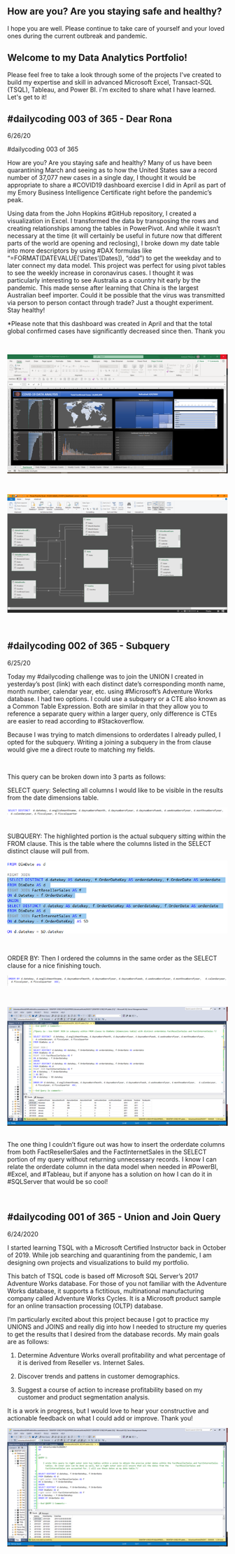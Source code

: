 ## How are you? Are you staying safe and healthy? 
I hope you are well. Please continue to take care of yourself and your loved ones during the current outbreak and pandemic. 





## Welcome to my Data Analytics Portfolio! 
Please feel free to take a look through some of the projects I've created to build my expertise and skill in advanced Microsoft Excel, Transact-SQL (TSQL), Tableau, and Power BI. i'm excited to share what I have learned. Let's get to it! 



## #dailycoding 003 of 365 -  Dear Rona         

6/26/20

#dailycoding 003 of 365

How are you? Are you staying safe and healthy? Many of us have been quarantining March and seeing as to how the United States saw a record number of 37,077  new cases in a single day, I thought it would be appropriate to share a #COVID19 dashboard exercise I did in April as part of my Emory Business Intelligence Certificate right before the pandemic’s peak.
&nbsp;

Using data from the John Hopkins #GitHub repository, I created a visualization in Excel. I transformed the data by transposing the rows and creating relationships among the tables in PowerPivot. And while it wasn’t necessary at the time (it will certainly be useful in future now that different parts of the world are opening and reclosing), I broke down my date table into more descriptors by using #DAX formulas like “=FORMAT(DATEVALUE(‘Dates’[Dates]), “ddd”) to get the weekday and to later connect my data model. This project was perfect for using pivot tables to see the weekly increase in coronavirus cases. I thought it was particularly interesting to see Australia as a country hit early by the pandemic. This made sense after learning that China is the largest Australian beef importer. Could it be possible that the virus was transmitted via person to person contact through trade? Just a thought experiment. Stay healthy! 
&nbsp;

*Please note that this dashboard was created in April and that the total global confirmed cases have significantly decreased since then. Thank you 

&nbsp;


![Rona Picture 000301](/images/LinkedIn_AprilCovidDash.PNG)



&nbsp;


![Rona Picture 000301](/images/LinkedIn_AprilCovid19.PNG)



&nbsp;


## #dailycoding 002 of 365 -  Subquery        

6/25/20


Today my #dailycoding challenge was to join the UNION I created in yesterday’s post (link) with each distinct date’s corresponding month name, month number, calendar year, etc. using #Microsoft’s Adventure Works database. I had two options. I could use a subquery or a CTE also known as a Common Table Expression. Both are similar in that they allow you to reference a separate query within a larger query, only difference is CTEs are easier to read according to #Stackoverflow.

Because I was trying to match dimensions to orderdates I already pulled, I opted for the subquery. Writing a joining a subquery in the from clause would give me a direct route to matching my fields. 

&nbsp;


This query can be broken down into 3 parts as follows: 
&nbsp;



SELECT query: Selecting all columns I would like to be visible in the results from the date dimensions table. 

![Adventure Works Pictures](/images/002_select.PNG)
&nbsp;

SUBQUERY: The highlighted portion is the actual subquery sitting within the FROM clause. This is the table where the columns listed in the SELECT distinct clause will pull from. 
&nbsp;

![Adventure Works Pictures](/images/002_join.PNG)

&nbsp;

ORDER BY:  Then I ordered the columns in the same order as the SELECT clause for a nice finishing touch. 
 

![Adventure Works Pictures](/images/002_orderby.PNG)

&nbsp;

![Adventure Works Pictures](/images/LinkedIn_AdventureWorks_002.PNG)
&nbsp;

The one thing I couldn’t figure out was how to insert the orderdate columns from both FactResellerSales and the FactInternetSales in the SELECT portion of my query without returning unnecessary records. I know I can relate the orderdate column in the data model when needed in #PowerBI, #Excel, and #Tableau, but if anyone has a solution on how I can do it in #SQLServer that would be so cool! 

&nbsp;


   
## #dailycoding 001 of 365 -  Union and Join Query                                                                                                                              

6/24/2020


I started learning TSQL with a Microsoft Certified Instructor back in October of 2019. While job searching and quarantining from the pandemic, I am designing own projects and visualizations to build my portfolio. 


This batch of TSQL code is based off Microsoft SQL Server’s 2017 Adventure Works database. For those of you not familiar with the Adventure Works database, it supports a fictitious, multinational manufacturing company called Adventure Works Cycles. It is a Microsoft product sample for an online transaction processing (OLTP) database. 


I’m particularly excited about this project because I got to practice my UNIONS and JOINS and really dig into how I needed to structure my queries to get the results that I desired from the database records. My main goals are as follows: 


  1.	Determine Adventure Works overall profitability and what percentage of it is derived from Reseller vs. Internet Sales.

  2.	Discover trends and pattens in customer demographics.  

  3.	Suggest a course of action to increase profitability based on my customer and product segmentation analysis. 


It is a work in progress, but I would love to hear your constructive and actionable feedback on what I could add or improve. Thank you! 



![Adventure Works Pictures](/images/LinkedIn_AdventureWorks.PNG)




   

 








